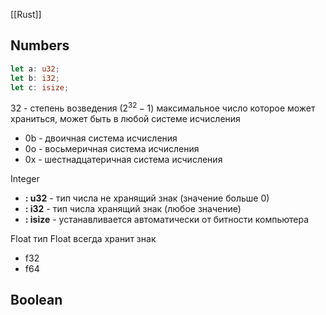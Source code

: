 [[Rust]]

## Numbers

```rust
let a: u32;
let b: i32;
let c: isize;
```

32 - степень возведения $(2^{32} -1)$ максимальное число которое может храниться, может быть в любой системе исчисления

- 0b - двоичная система исчисления
- 0o - восьмеричная система исчисления
- 0x - шестнадцатеричная  система исчисления

Integer
- __: u32__ - тип числа не хранящий знак (значение больше  0)
- __: i32__ - тип числа хранящий знак (любое значение)
- __: isize__ - устанавливается автоматически от битности компьютера 

Float
тип Float всегда хранит знак
- f32
- f64
## Boolean

